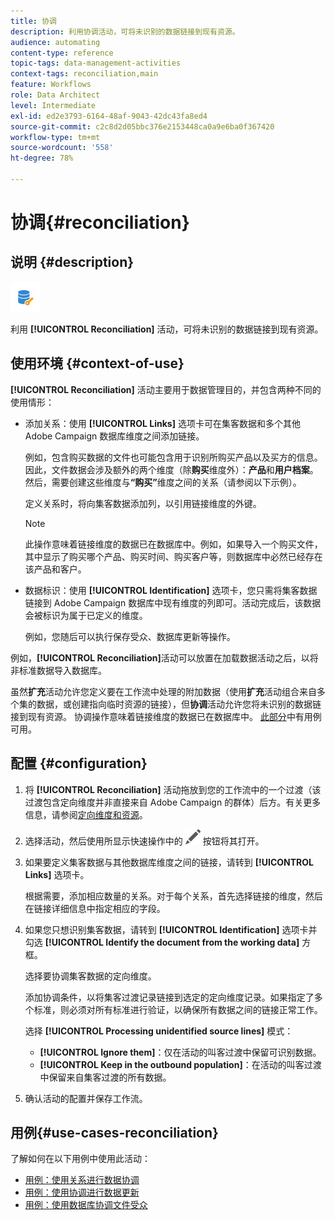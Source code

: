 ```yaml
---
title: 协调
description: 利用协调活动，可将未识别的数据链接到现有资源。
audience: automating
content-type: reference
topic-tags: data-management-activities
context-tags: reconciliation,main
feature: Workflows
role: Data Architect
level: Intermediate
exl-id: ed2e3793-6164-48af-9043-42dc43fa8ed4
source-git-commit: c2c8d2d05bbc376e2153448ca0a9e6ba0f367420
workflow-type: tm+mt
source-wordcount: '558'
ht-degree: 78%

---
```


# 协调{#reconciliation}

## 说明 {#description}

![](assets/reconciliation.png)

利用 **[!UICONTROL Reconciliation]** 活动，可将未识别的数据链接到现有资源。

## 使用环境 {#context-of-use}

**[!UICONTROL Reconciliation]** 活动主要用于数据管理目的，并包含两种不同的使用情形：

* 添加关系：使用 **[!UICONTROL Links]** 选项卡可在集客数据和多个其他 Adobe Campaign 数据库维度之间添加链接。

  例如，包含购买数据的文件也可能包含用于识别所购买产品以及买方的信息。因此，文件数据会涉及额外的两个维度（除&#x200B;**购买**&#x200B;维度外）：**产品**&#x200B;和&#x200B;**用户档案**。然后，需要创建这些维度与&#x200B;**“购买”**&#x200B;维度之间的关系（请参阅以下示例）。

  定义关系时，将向集客数据添加列，以引用链接维度的外键。

  >[!NOTE]
  >
  >此操作意味着链接维度的数据已在数据库中。例如，如果导入一个购买文件，其中显示了购买哪个产品、购买时间、购买客户等，则数据库中必然已经存在该产品和客户。

* 数据标识：使用 **[!UICONTROL Identification]** 选项卡，您只需将集客数据链接到 Adobe Campaign 数据库中现有维度的列即可。活动完成后，该数据会被标识为属于已定义的维度。

  例如，您随后可以执行保存受众、数据库更新等操作。

例如，**[!UICONTROL Reconciliation]**&#x200B;活动可以放置在加载数据活动之后，以将非标准数据导入数据库。

虽然&#x200B;**扩充**&#x200B;活动允许您定义要在工作流中处理的附加数据（使用&#x200B;**扩充**&#x200B;活动组合来自多个集的数据，或创建指向临时资源的链接），但&#x200B;**协调**&#x200B;活动允许您将未识别的数据链接到现有资源。 协调操作意味着链接维度的数据已在数据库中。 [此部分](#use-cases-reconciliation)中有用例可用。


## 配置 {#configuration}

1. 将 **[!UICONTROL Reconciliation]** 活动拖放到您的工作流中的一个过渡（该过渡包含定向维度并非直接来自 Adobe Campaign 的群体）后方。有关更多信息，请参阅[定向维度和资源](../../automating/using/query.md#targeting-dimensions-and-resources)。
1. 选择活动，然后使用所显示快速操作中的 ![](assets/edit_darkgrey-24px.png) 按钮将其打开。
1. 如果要定义集客数据与其他数据库维度之间的链接，请转到 **[!UICONTROL Links]** 选项卡。

   根据需要，添加相应数量的关系。对于每个关系，首先选择链接的维度，然后在链接详细信息中指定相应的字段。

1. 如果您只想识别集客数据，请转到 **[!UICONTROL Identification]** 选项卡并勾选 **[!UICONTROL Identify the document from the working data]** 方框。

   选择要协调集客数据的定向维度。

   添加协调条件，以将集客过渡记录链接到选定的定向维度记录。如果指定了多个标准，则必须对所有标准进行验证，以确保所有数据之间的链接正常工作。

   选择 **[!UICONTROL Processing unidentified source lines]** 模式：

   * **[!UICONTROL Ignore them]**：仅在活动的叫客过渡中保留可识别数据。
   * **[!UICONTROL Keep in the outbound population]**：在活动的叫客过渡中保留来自集客过渡的所有数据。

1. 确认活动的配置并保存工作流。


## 用例{#use-cases-reconciliation}

了解如何在以下用例中使用此活动：

* [用例：使用关系进行数据协调](../../automating/using/reconciliation-using-relations.md)
* [用例：使用协调进行数据更新](../../automating/using/data-update-reconciliation.md)
* [用例：使用数据库协调文件受众](../../automating/using/reconcile-file-audience-with-database.md)